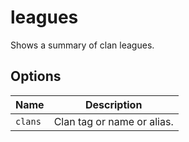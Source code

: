 # leagues

Shows a summary of clan leagues.

## Options

| Name    | Description                |
| ------- | -------------------------- |
| `clans` | Clan tag or name or alias. |
